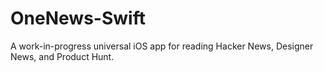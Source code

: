 OneNews-Swift
=============

A work-in-progress universal iOS app for reading Hacker News, Designer News, and Product Hunt.
